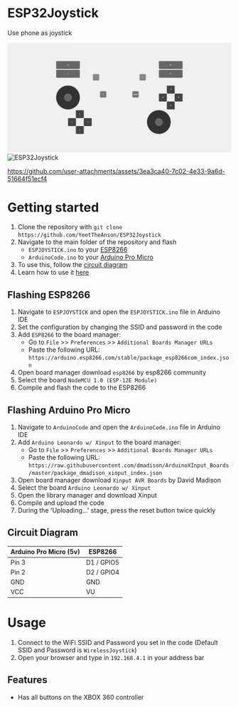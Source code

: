 # ESP32Joystick
Use phone as joystick

![ESP32Joystick](https://github.com/YeetTheAnson/ESP32Joystick/raw/main/1.png)
![ESP32Joystick](https://github.com/YeetTheAnson/ESP32Joystick/raw/main/2.png)

https://github.com/user-attachments/assets/3ea3ca40-7c02-4e33-9a6d-51664f51ecf4

# Getting started

1. Clone the repository with ```git clone https://github.com/YeetTheAnson/ESP32Joystick```
2. Navigate to the main folder of the repository and flash
    - `ESPJOYSTICK.ino` to your [ESP8266](#flashing-esp8266)
    - `ArduinoCode.ino` to your [Arduino Pro Micro](#flashing-arduino-pro-micro)
3. To use this, follow the [circuit diagram](#circuit-diagram)
4. Learn how to use it [here](#usage)




## Flashing ESP8266

1. Navigate to `ESPJOYSTICK` and open the `ESPJOYSTICK.ino` file in Arduino IDE
2. Set the configuration by changing the SSID and password in the code
3. Add `ESP8266` to the board manager:
    - Go to `File` >> `Preferences` >> `Additional Boards Manager URLs`
    - Paste the following URL: `https://arduino.esp8266.com/stable/package_esp8266com_index.json`
4. Open board manager download `esp8266` by esp8266 community
5. Select the board `NodeMCU 1.0 (ESP-12E Module)`
6. Compile and flash the code to the ESP8266


## Flashing Arduino Pro Micro

1. Navigate to `ArduinoCode` and open the `ArduinoCode.ino` file in Arduino IDE
2. Add `Arduino Leonardo w/ Xinput` to the board manager:
    - Go to `File` >> `Preferences` >> `Additional Boards Manager URLs`
    - Paste the following URL: `https://raw.githubusercontent.com/dmadison/ArduinoXInput_Boards/master/package_dmadison_xinput_index.json`
4. Open board manager download `Xinput AVR Boards` by David Madison
5. Select the board `Arduino Leonardo w/ Xinput`
6. Open the library manager and download Xinput
7. Compile and upload the code
8. During the 'Uploading...' stage, press the reset button twice quickly


## Circuit Diagram

| Arduino Pro Micro (5v) | ESP8266         |
|------------------------|-----------------|
| Pin 3                  | D1 / GPIO5       |
| Pin 2                  | D2 / GPIO4       |
| GND                    | GND              |
| VCC                    | VU               |


# Usage

1. Connect to the WiFi SSID and Password you set in the code (Default SSID and Password is `WirelessJoystick`)
2. Open your browser and type in `192.168.4.1` in your address bar

## Features
- Has all buttons on the XBOX 360 controller